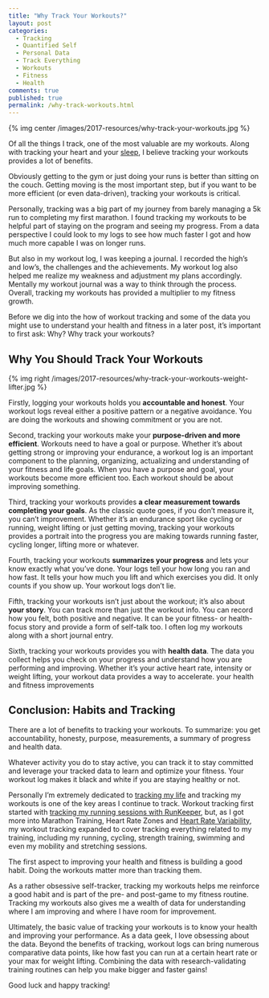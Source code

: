 ```yaml
---
title: "Why Track Your Workouts?"
layout: post
categories:
  - Tracking
  - Quantified Self
  - Personal Data
  - Track Everything
  - Workouts
  - Fitness
  - Health
comments: true
published: true
permalink: /why-track-workouts.html
---
```


{% img center /images/2017-resources/why-track-your-workouts.jpg %}

Of all the things I track, one of the most valuable are my workouts. Along with tracking your heart and your [sleep](http://www.markwk.com/sleep-tracking-tools.html), I believe tracking your workouts provides a lot of benefits. 

Obviously getting to the gym or just doing your runs is better than sitting on the couch. Getting moving is the most important step, but if you want to be more efficient (or even data-driven), tracking your workouts is critical. 

Personally, tracking was a big part of my journey from barely managing a 5k run to completing my first marathon. I found tracking my workouts to be helpful part of staying on the program and seeing my progress. From a data perspective I could look to my logs to see how much faster I got and how much more capable I was on longer runs. 

But also in my workout log, I was keeping a journal. I recorded the high’s and low’s, the challenges and the achievements. My workout log also helped me realize my weakness and adjustment my plans accordingly. Mentally my workout journal was a way to think through the process. Overall, tracking my workouts has provided a multiplier to my fitness growth. 

Before we dig into the how of workout tracking and some of the data you might use to understand your health and fitness in a later post, it’s important to first ask: Why? Why track your workouts? 

<!--more-->

## Why You Should Track Your Workouts

{% img right /images/2017-resources/why-track-your-workouts-weight-lifter.jpg %}

Firstly, logging your workouts holds you **accountable and honest**. Your workout logs reveal either a positive pattern or a negative avoidance. You are doing the workouts and showing commitment or you are not. 

Second, tracking your workouts make your **purpose-driven and more efficient**. Workouts need to have a goal or purpose. Whether it’s about getting strong or improving your endurance, a workout log is an important component to the planning, organizing, actualizing and understanding of your fitness and life goals. When you have a purpose and goal, your workouts become more efficient too. Each workout should be about improving something. 

Third, tracking your workouts provides **a clear measurement towards completing your goals**. As the classic quote goes, if you don’t measure it, you can’t improvement. Whether it’s an endurance sport like cycling or running, weight lifting or just getting moving, tracking your workouts provides a portrait into the progress you are making towards running faster, cycling longer, lifting more or whatever. 

Fourth, tracking your workouts **summarizes your progress** and lets your know exactly what you’ve done. Your logs tell your how long you ran and how fast. It tells your how much you lift and which exercises you did. It only counts if you show up. Your workout logs don’t lie. 

Fifth, tracking your workouts isn’t just about the workout; it’s also about **your story**. You can track more than just the workout info. You can record how you felt, both positive and negative. It can be your fitness- or health-focus story and provide a form of self-talk too. I often log my workouts along with a short journal entry. 

Sixth, tracking your workouts provides you with **health data**.  The data you collect helps you check on your progress and understand how you are performing and improving. Whether it’s your active heart rate, intensity or weight lifting, your workout data provides a way to accelerate.  your health and fitness improvements 

## Conclusion: Habits and Tracking

There are a lot of benefits to tracking your workouts. To summarize: you get accountability, honesty, purpose, measurements, a summary of progress and health data. 

Whatever activity you do to stay active, you can track it to stay committed and leverage your tracked data to learn and optimize your fitness. Your workout log makes it black and white if you are staying healthy or not.  

Personally I’m extremely dedicated to [tracking my life](http://www.markwk.com/category/track-everything/) and tracking my workouts is one of the key areas I continue to track. Workout tracking first started with [tracking my running sessions with RunKeeper](http://www.markwk.com/2016/10/run-tracking-with-runkeeper.html), but, as I got more into Marathon Training, Heart Rate Zones and [Heart Rate Variability](http://www.markwk.com/blog/archives/hrv-for-beginners.html), my workout tracking expanded to cover tracking everything related to my training, including my running, cycling, strength training, swimming and even my mobility and stretching sessions. 

The first aspect to improving your health and fitness is building a good habit. Doing the workouts matter more than tracking them. 

As a rather obsessive self-tracker, tracking my workouts helps me reinforce a good habit and is part of the pre- and post-game to my fitness routine. Tracking my workouts also gives me a wealth of data for understanding where I am improving and where I have room for improvement. 

Ultimately, the basic value of tracking your workouts is to know your health and improving your performance. As a data geek, I love obsessing about the data. Beyond the benefits of tracking, workout logs can bring numerous comparative data points, like how fast you can run at a certain heart rate or your max for weight lifting. Combining the data with research-validating training routines can help you make bigger and faster gains! 

Good luck and happy tracking! 
